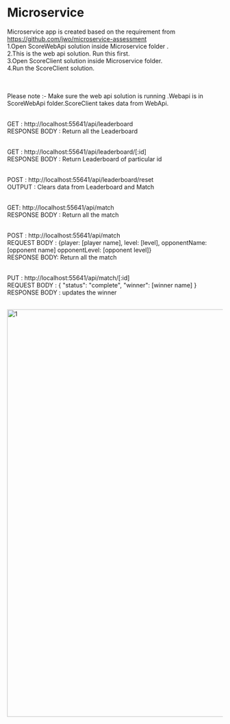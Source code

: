 # Microservice
Microservice  app is created based on the requirement from https://github.com/jwo/microservice-assessment <br/>
1.Open ScoreWebApi solution inside Microservice folder .</br>
2.This is the web api solution. Run this first.</br>
3.Open ScoreClient solution inside Microservice folder.</br>
4.Run the ScoreClient solution.</br>
</br> </br>

Please note :- Make sure the web api solution is running .Webapi is in ScoreWebApi folder.ScoreClient takes data from WebApi.

</br>
GET : http://localhost:55641/api/leaderboard </br>
RESPONSE BODY : Return all the Leaderboard</br></br>

GET : http://localhost:55641/api/leaderboard/[:id] </br>
RESPONSE BODY : Return Leaderboard of particular id </br></br>

POST : http://localhost:55641/api/leaderboard/reset</br>
OUTPUT : Clears data from Leaderboard and Match</br></br>

GET: http://localhost:55641/api/match</br>
RESPONSE BODY : Return all the match</br></br>

POST : http://localhost:55641/api/match</br>
REQUEST BODY :  {player: [player name], level: [level], opponentName:[opponent name] opponentLevel: [opponent level]} </br>
RESPONSE BODY: Return all the match</br></br>

PUT : http://localhost:55641/api/match/[:id]</br>
REQUEST BODY : { "status": "complete",  "winner": [winner name] } </br>
RESPONSE BODY : updates the winner  </br> </br>

<img width="950" alt="1" src="https://user-images.githubusercontent.com/42551395/44413187-f1923a80-a527-11e8-8d87-0c5537631937.png">
